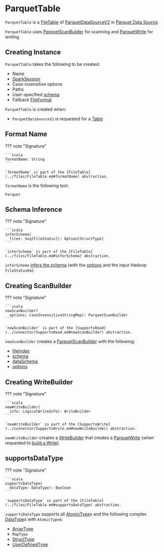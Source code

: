 # ParquetTable

`ParquetTable` is a [FileTable](../files/FileTable.md) of [ParquetDataSourceV2](ParquetDataSourceV2.md) in [Parquet Data Source](index.md).

`ParquetTable` uses [ParquetScanBuilder](#newScanBuilder) for scanning and [ParquetWrite](#newWriteBuilder) for writing.

## Creating Instance

`ParquetTable` takes the following to be created:

* <span id="name"> Name
* <span id="sparkSession"> [SparkSession](../SparkSession.md)
* <span id="options"> Case-insensitive options
* <span id="paths"> Paths
* <span id="userSpecifiedSchema"> User-specified [schema](../types/StructType.md)
* <span id="fallbackFileFormat"> Fallback [FileFormat](../files/FileFormat.md)

`ParquetTable` is created when:

* `ParquetDataSourceV2` is requested for a [Table](ParquetDataSourceV2.md#getTable)

## <span id="formatName"> Format Name

??? note "Signature"

    ```scala
    formatName: String
    ```

    `formatName` is part of the [FileTable](../files/FileTable.md#formatName) abstraction.

`formatName` is the following text:

```text
Parquet
```

## <span id="inferSchema"> Schema Inference

??? note "Signature"

    ```scala
    inferSchema(
      files: Seq[FileStatus]): Option[StructType]
    ```

    `inferSchema` is part of the [FileTable](../files/FileTable.md#inferSchema) abstraction.

`inferSchema` [infers the schema](ParquetUtils.md#inferSchema) (with the [options](#options) and the input Hadoop `FileStatus`es).

## <span id="newScanBuilder"> Creating ScanBuilder

??? note "Signature"

    ```scala
    newScanBuilder(
      options: CaseInsensitiveStringMap): ParquetScanBuilder
    ```

    `newScanBuilder` is part of the [SupportsRead](../connector/SupportsRead.md#newScanBuilder) abstraction.

`newScanBuilder` creates a [ParquetScanBuilder](ParquetScanBuilder.md) with the following:

* [fileIndex](../files/FileTable.md#fileIndex)
* [schema](../files/FileTable.md#schema)
* [dataSchema](../files/FileTable.md#dataSchema)
* [options](#options)

## <span id="newWriteBuilder"> Creating WriteBuilder

??? note "Signature"

    ```scala
    newWriteBuilder(
      info: LogicalWriteInfo): WriteBuilder
    ```

    `newWriteBuilder` is part of the [SupportsWrite](../connector/SupportsWrite.md#newWriteBuilder) abstraction.

`newWriteBuilder` creates a [WriteBuilder](../connector/WriteBuilder.md) that creates a [ParquetWrite](ParquetWrite.md) (when requested to [build a Write](../connector/WriteBuilder.md#build)).

## <span id="supportsDataType"> supportsDataType

??? note "Signature"

    ```scala
    supportsDataType(
      dataType: DataType): Boolean
    ```

    `supportsDataType` is part of the [FileTable](../files/FileTable.md#supportsDataType) abstraction.

`supportsDataType` supports all [AtomicType](../types/AtomicType.md)s and the following complex [DataType](../types/DataType.md)s with `AtomicType`s:

* [ArrayType](../types/ArrayType.md)
* `MapType`
* [StructType](../types/StructType.md)
* [UserDefinedType](../types/UserDefinedType.md)
